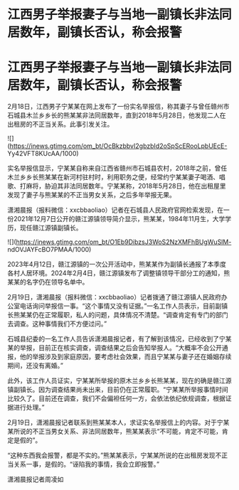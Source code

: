 # 江西男子举报妻子与当地一副镇长非法同居数年，副镇长否认，称会报警

# 江西男子举报妻子与当地一副镇长非法同居数年，副镇长否认，称会报警

2月18日，江西男子宁某某在网上发布了一份实名举报信，称其妻子与曾任赣州市石城县木兰乡乡长的熊某某非法同居数年，直到2018年5月28日，他发现二人在出租房的不正当关系。此事引发关注。

![](https://inews.gtimg.com/om_bt/OcBkzbbvI2gbzbId2oSpScERooLpbUEcE-
Yy42VFT8KUcAA/1000)

实名举报信显示，宁某某自称来自江西省赣州市石城县农村，2018年之前，曾任木兰乡乡长熊某某在新河村驻村时，利用职务之便，经常约宁某某妻子喝酒、唱歌、打麻将，胁迫其非法同居数年。宁某某称，2018年5月28日，他在出租屋里发现了妻子与熊某某的不正当男女关系，之后多年举报无果。

潇湘晨报（报料微信：xxcbbaoliao）记者在石城县人民政府官网检索发现，在一份2021年12月7日公开的赣江源镇领导简介显示，熊某某，1984年11月生，大学学历，现任赣江源镇副镇长。

![](https://inews.gtimg.com/om_bt/O1Eb9DibzsJ3WoS2NzXMFhBUgWuSlM-
ndOVJAYFcBO7PMAA/1000)

2023年4月12日，赣江源镇的一次公开活动中，熊某某作为副镇长通报了本季度各村人居环境。2024年2月4日，赣江源镇发布了调整镇领导干部分工的通知，熊某某的名字仍在领导名单中。

2月19日，潇湘晨报（报料微信：xxcbbaoliao）记者拨通了赣江源镇人民政府办公室电话询问举报信一事。“这个事情又没有证据。”一名工作人员表示，目前副镇长熊某某仍在正常履职，私人的问题，具体情况不清楚。“调查肯定有专门的部门去调查。这种事情我们不方便过问。”

石城县纪委的一名工作人员告诉潇湘晨报记者，有了解到该情况，已经收到了宁某某的举报，目前正在核实调查，调查结果之后会告知举报人。“大概率不会公开通报，他的举报涉及到家庭原因，要考虑社会效果，而且宁某某与妻子还在婚姻存续期间，还没有离婚。”

此外，该工作人员证实，宁某某所举报的原木兰乡乡长熊某某，现在的确是赣江源镇副镇长。因为调查结果尚未出来，目前仍在正常履职。“宁某某所举报事情时间比较久了。目前还在调查，我们不会偏袒任何一方，会依法依纪依规调查，根据证据进行处理。”

2月19日，潇湘晨报记者联系到熊某某本人，求证实名举报信上的内容。对于宁某某所说的不正当男女关系、非法同居数年，熊某某表示“不可能，肯定不可能，肯定是假的”。

“这种东西我会报警，都是不实的。”熊某某表示，宁某某所说的在出租房发现不正当关系一事，是假的。“诬陷我的事情，我会立即报警。”

潇湘晨报记者周凌如

